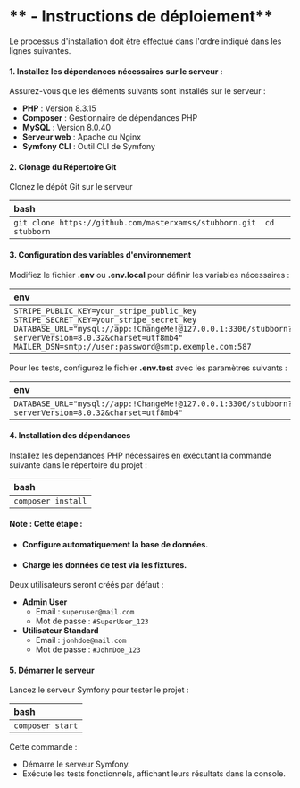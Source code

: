 # ** \- Instructions de déploiement**

Le processus d'installation doit être effectué dans l'ordre indiqué dans les lignes suivantes.

#### **1\. Installez les dépendances nécessaires sur le serveur :**

Assurez-vous que les éléments suivants sont installés sur le serveur :

* **PHP** : Version 8.3.15  
* **Composer** : Gestionnaire de dépendances PHP  
* **MySQL** : Version 8.0.40  
* **Serveur web** : Apache ou Nginx  
* **Symfony CLI** : Outil CLI de Symfony

#### 

#### **2\. Clonage du Répertoire Git**

Clonez le dépôt Git sur le serveur 

| bash |
| :---- |
| `git clone https://github.com/masterxamss/stubborn.git  cd stubborn` |

#### 

#### **3\. Configuration des variables d'environnement**

Modifiez le fichier **.env** ou **.env.local** pour définir les variables nécessaires :

| env |
| :---- |
| `STRIPE_PUBLIC_KEY=your_stripe_public_key STRIPE_SECRET_KEY=your_stripe_secret_key DATABASE_URL="mysql://app:!ChangeMe!@127.0.0.1:3306/stubborn?serverVersion=8.0.32&charset=utf8mb4" MAILER_DSN=smtp://user:password@smtp.exemple.com:587` |

Pour les tests, configurez le fichier **.env.test** avec les paramètres suivants :

| env |
| :---- |
| `DATABASE_URL="mysql://app:!ChangeMe!@127.0.0.1:3306/stubborn?serverVersion=8.0.32&charset=utf8mb4"` |

#### 

#### **4\. Installation des dépendances**

Installez les dépendances PHP nécessaires en exécutant la commande suivante dans le répertoire du projet :

| bash |
| :---- |
| `composer install` |

#### 

#### **Note :** Cette étape :

* #### Configure automatiquement la base de données.

* #### Charge les données de test via les fixtures.

Deux utilisateurs seront créés par défaut :

* **Admin User**  
  * Email : `superuser@mail.com`  
  * Mot de passe : `#SuperUser_123`  
* **Utilisateur Standard**  
  * Email : `jonhdoe@mail.com`  
  * Mot de passe : `#JohnDoe_123`

#### **5\. Démarrer le serveur**

Lancez le serveur Symfony pour tester le projet :

| bash |
| :---- |
| `composer start` |

Cette commande :

* Démarre le serveur Symfony.  
* Exécute les tests fonctionnels, affichant leurs résultats dans la console.
